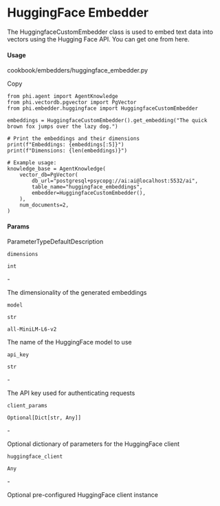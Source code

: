 # HuggingFace Embedder

The HuggingfaceCustomEmbedder class is used to embed text data into vectors using the Hugging Face API. You can get one from here.

#### Usage <a href="#usage" id="usage"></a>

cookbook/embedders/huggingface\_embedder.py

Copy

```
from phi.agent import AgentKnowledge
from phi.vectordb.pgvector import PgVector
from phi.embedder.huggingface import HuggingfaceCustomEmbedder

embeddings = HuggingfaceCustomEmbedder().get_embedding("The quick brown fox jumps over the lazy dog.")

# Print the embeddings and their dimensions
print(f"Embeddings: {embeddings[:5]}")
print(f"Dimensions: {len(embeddings)}")

# Example usage:
knowledge_base = AgentKnowledge(
    vector_db=PgVector(
        db_url="postgresql+psycopg://ai:ai@localhost:5532/ai",
        table_name="huggingface_embeddings",
        embedder=HuggingfaceCustomEmbedder(),
    ),
    num_documents=2,
)
```

#### [​](https://docs.phidata.com/embedder/huggingface#params)Params <a href="#params" id="params"></a>

ParameterTypeDefaultDescription

`dimensions`

`int`

\-

The dimensionality of the generated embeddings

`model`

`str`

`all-MiniLM-L6-v2`

The name of the HuggingFace model to use

`api_key`

`str`

\-

The API key used for authenticating requests

`client_params`

`Optional[Dict[str, Any]]`

\-

Optional dictionary of parameters for the HuggingFace client

`huggingface_client`

`Any`

\-

Optional pre-configured HuggingFace client instance
